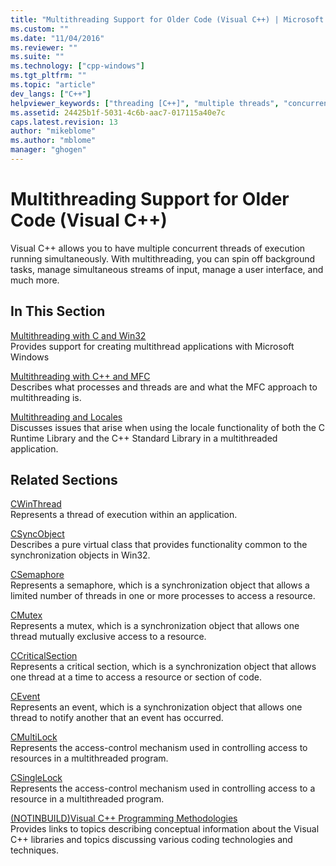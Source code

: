 ```yaml
---
title: "Multithreading Support for Older Code (Visual C++) | Microsoft Docs"
ms.custom: ""
ms.date: "11/04/2016"
ms.reviewer: ""
ms.suite: ""
ms.technology: ["cpp-windows"]
ms.tgt_pltfrm: ""
ms.topic: "article"
dev_langs: ["C++"]
helpviewer_keywords: ["threading [C++]", "multiple threads", "concurrent programming [C++]", "programming [C++], multithreaded", "multithreading [C++], about multithreading", "multiple concurrent threads", "multithreading [C++]"]
ms.assetid: 24425b1f-5031-4c6b-aac7-017115a40e7c
caps.latest.revision: 13
author: "mikeblome"
ms.author: "mblome"
manager: "ghogen"
---
```

# Multithreading Support for Older Code (Visual C++)
Visual C++ allows you to have multiple concurrent threads of execution running simultaneously. With multithreading, you can spin off background tasks, manage simultaneous streams of input, manage a user interface, and much more.  
  
## In This Section  
 [Multithreading with C and Win32](../parallel/multithreading-with-c-and-win32.md)  
 Provides support for creating multithread applications with Microsoft Windows  
  
 [Multithreading with C++ and MFC](../parallel/multithreading-with-cpp-and-mfc.md)  
 Describes what processes and threads are and what the MFC approach to multithreading is.  
  
 [Multithreading and Locales](../parallel/multithreading-and-locales.md)  
 Discusses issues that arise when using the locale functionality of both the C Runtime Library and the C++ Standard Library in a multithreaded application.  
  
## Related Sections  
 [CWinThread](../mfc/reference/cwinthread-class.md)  
 Represents a thread of execution within an application.  
  
 [CSyncObject](../mfc/reference/csyncobject-class.md)  
 Describes a pure virtual class that provides functionality common to the synchronization objects in Win32.  
  
 [CSemaphore](../mfc/reference/csemaphore-class.md)  
 Represents a semaphore, which is a synchronization object that allows a limited number of threads in one or more processes to access a resource.  
  
 [CMutex](../mfc/reference/cmutex-class.md)  
 Represents a mutex, which is a synchronization object that allows one thread mutually exclusive access to a resource.  
  
 [CCriticalSection](../mfc/reference/ccriticalsection-class.md)  
 Represents a critical section, which is a synchronization object that allows one thread at a time to access a resource or section of code.  
  
 [CEvent](../mfc/reference/cevent-class.md)  
 Represents an event, which is a synchronization object that allows one thread to notify another that an event has occurred.  
  
 [CMultiLock](../mfc/reference/cmultilock-class.md)  
 Represents the access-control mechanism used in controlling access to resources in a multithreaded program.  
  
 [CSingleLock](../mfc/reference/csinglelock-class.md)  
 Represents the access-control mechanism used in controlling access to a resource in a multithreaded program.  
  
 [(NOTINBUILD)Visual C++ Programming Methodologies](http://msdn.microsoft.com/en-us/0822f806-fa81-4b65-bf0f-1e2921f30c95)  
 Provides links to topics describing conceptual information about the Visual C++ libraries and topics discussing various coding technologies and techniques.